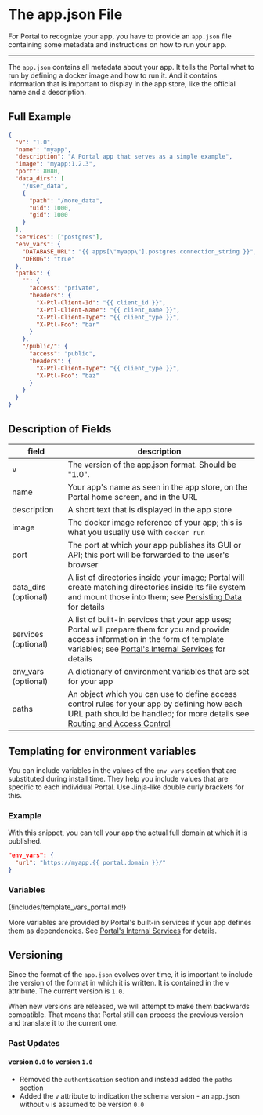 # The app.json File

For Portal to recognize your app, you have to provide an `app.json` file containing some metadata and instructions on
how to run your app.

---

The `app.json` contains all metadata about your app.
It tells the Portal what to run by defining a docker image and how to run it.
And it contains information that is important to display in the app store,
like the official name and a description.

## Full Example

```json
{
  "v": "1.0",
  "name": "myapp",
  "description": "A Portal app that serves as a simple example",
  "image": "myapp:1.2.3",
  "port": 8080,
  "data_dirs": [
    "/user_data",
    {
      "path": "/more_data",
      "uid": 1000,
      "gid": 1000
    }
  ],
  "services": ["postgres"],
  "env_vars": {
    "DATABASE_URL": "{{ apps[\"myapp\"].postgres.connection_string }}",
    "DEBUG": "true"
  },
  "paths": {
    "": {
      "access": "private",
      "headers": {
        "X-Ptl-Client-Id": "{{ client_id }}",
        "X-Ptl-Client-Name": "{{ client_name }}",
        "X-Ptl-Client-Type": "{{ client_type }}",
        "X-Ptl-Foo": "bar"
      }
    },
    "/public/": {
      "access": "public",
      "headers": {
        "X-Ptl-Client-Type": "{{ client_type }}",
        "X-Ptl-Foo": "baz"
      }
    }
  }
}
```

## Description of Fields

| field                | description                                                                                                                                                                                                           |
|----------------------|-----------------------------------------------------------------------------------------------------------------------------------------------------------------------------------------------------------------------|
| v                    | The version of the app.json format. Should be "1.0".                                                                                                                                                                  |
| name                 | Your app's name as seen in the app store, on the Portal home screen, and in the URL                                                                                                                                   |
| description          | A short text that is displayed in the app store                                                                                                                                                                       |
| image                | The docker image reference of your app; this is what you usually use with `docker run`                                                                                                                                |
| port                 | The port at which your app publishes its GUI or API; this port will be forwarded to the user's browser                                                                                                                |
| data_dirs (optional) | A list of directories inside your image; Portal will create matching directories inside its file system and mount those into them; see [Persisting Data](persisting.md) for details                                   |
| services (optional)  | A list of built-in services that your app uses; Portal will prepare them for you and provide access information in the form of template variables; see [Portal's Internal Services](internal_services.md) for details |
| env_vars (optional)  | A dictionary of environment variables that are set for your app                                                                                                                                                       |
| paths                | An object which you can use to define access control rules for your app by defining how each URL path should be handled; for more details see [Routing and Access Control](routing_and_ac.md)                         |

## Templating for environment variables

You can include variables in the values of the `env_vars` section that are substituted during install time.
They help you include values that are specific to each individual Portal.
Use Jinja-like double curly brackets for this.

### Example

With this snippet, you can tell your app the actual full domain at which it is published.

```json
"env_vars": {
  "url": "https://myapp.{{ portal.domain }}/"
}
```

### Variables

{!includes/template_vars_portal.md!}

More variables are provided by Portal's built-in services if your app defines them as dependencies.
See [Portal's Internal Services](internal_services.md) for details.

## Versioning

Since the format of the `app.json` evolves over time,
it is important to include the version of the format in which it is written.
It is contained in the `v` attribute.
The current version is `1.0`.

When new versions are released, we will attempt to make them backwards compatible.
That means that Portal still can process the previous version
and translate it to the current one.

### Past Updates

#### version `0.0` to version `1.0`

* Removed the `authentication` section and instead added the `paths` section
* Added the `v` attribute to indication the schema version - an `app.json` without `v` is assumed to be version `0.0`
